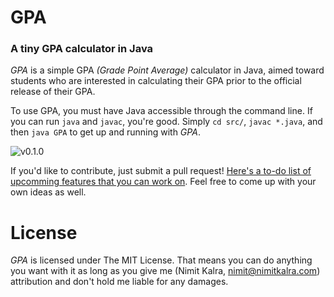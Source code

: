 # GPA
### A tiny GPA calculator in Java

*GPA* is a simple GPA *(Grade Point Average)* calculator in Java, aimed toward students who are interested in calculating their GPA prior to the official release of their GPA.

To use GPA, you must have Java accessible through the command line. If you can run `java` and `javac`, you're good. Simply `cd src/`, `javac *.java`, and then `java GPA` to get up and running with *GPA*.

![v0.1.0](https://cloud.githubusercontent.com/assets/1139621/5786812/2a2e5f0e-9db1-11e4-896b-8cdcf7fb3e9a.png)

If you'd like to contribute, just submit a pull request! [Here's a to-do list of upcomming features that you can work on](https://github.com/qw3rtman/GPA/blob/master/TODO.md). Feel free to come up with your own ideas as well.

# License
*GPA* is licensed under The MIT License. That means you can do anything you want with it as long as you give me (Nimit Kalra, <nimit@nimitkalra.com>) attribution and don't hold me liable for any damages.
